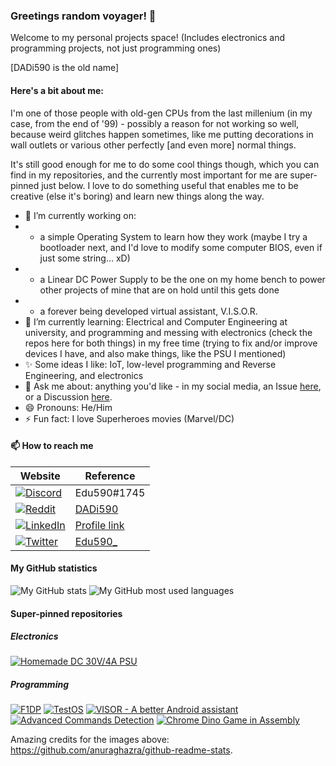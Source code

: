 ### Greetings random voyager! 👋

Welcome to my personal projects space! (Includes electronics and programming projects, not just programming ones)

\[DADi590 is the old name\]

#### Here's a bit about me:

I'm one of those people with old-gen CPUs from the last millenium (in my case, from the end of '99) - possibly a reason for not working so well, because weird glitches happen sometimes, like me putting decorations in wall outlets or various other perfectly \[and even more\] normal things.

It's still good enough for me to do some cool things though, which you can find in my repositories, and the currently most important for me are super-pinned just below. I love to do something useful that enables me to be creative (else it's boring) and learn new things along the way.

- 🔭 I’m currently working on:
- - a simple Operating System to learn how they work (maybe I try a bootloader next, and I'd love to modify some computer BIOS, even if just some string... xD)
- - a Linear DC Power Supply to be the one on my home bench to power other projects of mine that are on hold until this gets done
- - a forever being developed virtual assistant, V.I.S.O.R.
- 🌱 I’m currently learning: Electrical and Computer Engineering at university, and programming and messing with electronics (check the repos here for both things) in my free time (trying to fix and/or improve devices I have, and also make things, like the PSU I mentioned)
- ✨ Some ideas I like: IoT, low-level programming and Reverse Engineering, and electronics
- 💬 Ask me about: anything you'd like - in my social media, an Issue [here](https://github.com/DADi590/DADi590/issues), or a Discussion [here](https://github.com/DADi590/DADi590/discussions).
- 😄 Pronouns: He/Him
- ⚡ Fun fact: I love Superheroes movies (Marvel/DC)
<!--- 👯 I’m looking to collaborate on: ...
- 🤔 I’m looking for help with: ...-->

#### 📫 How to reach me

| Website     | Reference
|-------------|----------
| [![Discord](https://img.shields.io/badge/Discord-7289DA?style=for-the-badge&logo=discord&logoColor=white)](https://discord.com)        | Edu590#1745
| [![Reddit](https://img.shields.io/badge/Reddit-FF4500?style=for-the-badge&logo=reddit&logoColor=white)](https://reddit.com)            | [DADi590](https://www.reddit.com/user/DADi590)
| [![LinkedIn](https://img.shields.io/badge/LinkedIn-0077B5?style=for-the-badge&logo=linkedin&logoColor=white)](https://linkedin.com)    | [Profile link](https://www.linkedin.com/in/eduardo-david-590)
| [![Twitter](https://img.shields.io/badge/Twitter-1DA1F2?style=for-the-badge&logo=twitter&logoColor=white)](https://twitter.com)        | [Edu590_](https://twitter.com/Edu590_)

#### My GitHub statistics

![My GitHub stats](https://github-readme-stats.vercel.app/api?username=DADi590&show_icons=true&include_all_commits=true&theme=darcula)
![My GitHub most used languages](https://github-readme-stats.vercel.app/api/top-langs/?username=DADi590&langs_count=10&layout=compact&theme=darcula)

#### Super-pinned repositories
##### Electronics
[![Homemade DC 30V/4A PSU](https://github-readme-stats.vercel.app/api/pin/?theme=darcula&username=DADi590&repo=Homemade-DC-PSU)](https://github.com/DADi590/Homemade-DC-PSU)

##### Programming
[![F1DP](https://github-readme-stats.vercel.app/api/pin/?theme=darcula&username=DADi590&repo=F1DP)](https://github.com/DADi590/F1DP)
[![TestOS](https://github-readme-stats.vercel.app/api/pin/?theme=darcula&username=DADi590&repo=TestOS)](https://github.com/DADi590/TestOS)
[![VISOR - A better Android assistant](https://github-readme-stats.vercel.app/api/pin/?theme=darcula&username=DADi590&repo=V.I.S.O.R.---A-real-assistant--Android-Client)](https://github.com/DADi590/V.I.S.O.R.---A-real-assistant--Android-Client)
[![Advanced Commands Detection](https://github-readme-stats.vercel.app/api/pin/?theme=darcula&username=DADi590&repo=Advanced-Commands-Detection)](https://github.com/DADi590/Advanced-Commands-Detection)
[![Chrome Dino Game in Assembly](https://github-readme-stats.vercel.app/api/pin/?theme=darcula&username=DADi590&repo=Chrome-Dino-Game-in-Assembly)](https://github.com/DADi590/Chrome-Dino-Game-in-Assembly)

Amazing credits for the images above: https://github.com/anuraghazra/github-readme-stats.
